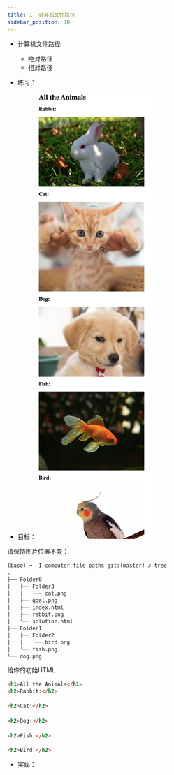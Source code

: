 ```yaml
---
title: 1. 计算机文件路径
sidebar_position: 10
---
```


- 计算机文件路径
    - 绝对路径
    - 相对路径


- 练习：
- 目标：
![读取目录中的图片](./images/goal1.png)

请保持图片位置不变：

```shell
(base) ➜  1-computer-file-paths git:(master) ✗ tree
.
├── Folder0
│   ├── Folder3
│   │   └── cat.png
│   ├── goal.png
│   ├── index.html
│   ├── rabbit.png
│   └── solution.html
├── Folder1
│   ├── Folder2
│   │   └── bird.png
│   └── fish.png
└── dog.png
```

给你的初始HTML
```html
<h1>All the Animals</h1>
<h2>Rabbit:</h2>

<h2>Cat:</h2>

<h2>Dog:</h2>

<h2>Fish:</h2>

<h2>Bird:</h2>
```

- 实现：